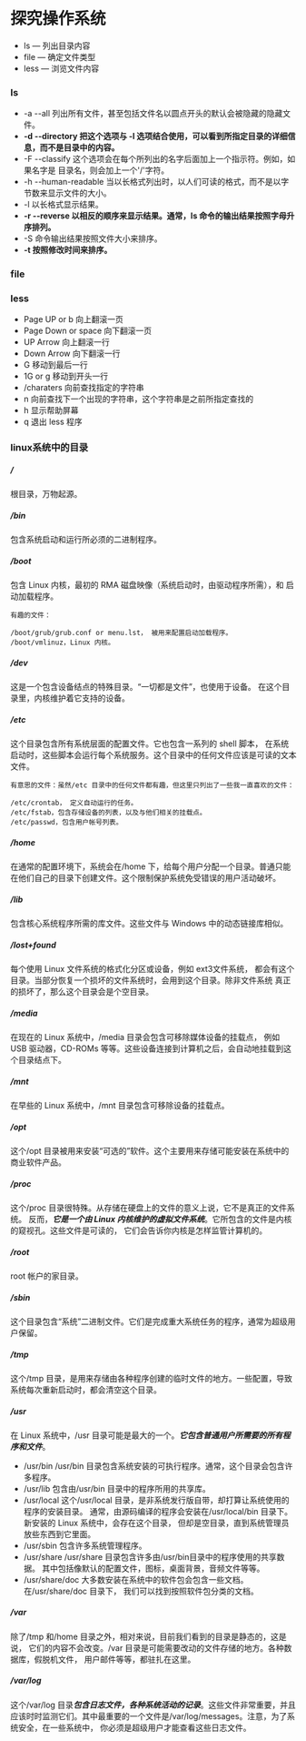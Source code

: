 # 探究操作系统

* ls — 列出目录内容
* file — 确定文件类型
* less — 浏览文件内容

### ls

* -a 	--all 	        列出所有文件，甚至包括文件名以圆点开头的默认会被隐藏的隐藏文件。
* **-d 	--directory     把这个选项与 -l 选项结合使用，可以看到所指定目录的详细信息，而不是目录中的内容。**
* -F 	--classify 	        这个选项会在每个所列出的名字后面加上一个指示符。例如，如果名字是 目录名，则会加上一个'/'字符。
* -h 	--human-readable 	当以长格式列出时，以人们可读的格式，而不是以字节数来显示文件的大小。
* -l 	                    以长格式显示结果。
* **-r 	--reverse 	        以相反的顺序来显示结果。通常，ls 命令的输出结果按照字母升序排列。**
* -S 		                命令输出结果按照文件大小来排序。
* **-t 		                按照修改时间来排序。**

### file

### less

* Page UP or b 	向上翻滚一页
* Page Down or space 	向下翻滚一页
* UP Arrow 	    向上翻滚一行
* Down Arrow 	向下翻滚一行
* G 	        移动到最后一行
* 1G or g 	    移动到开头一行
* /charaters 	向前查找指定的字符串
* n 	        向前查找下一个出现的字符串，这个字符串是之前所指定查找的
* h 	        显示帮助屏幕
* q 	        退出 less 程序

### linux系统中的目录

##### / 	    

根目录，万物起源。

##### /bin

包含系统启动和运行所必须的二进制程序。

##### /boot 	

包含 Linux 内核，最初的 RMA 磁盘映像（系统启动时，由驱动程序所需），和 启动加载程序。

    有趣的文件：

    /boot/grub/grub.conf or menu.lst， 被用来配置启动加载程序。
    /boot/vmlinuz，Linux 内核。

##### /dev 	

这是一个包含设备结点的特殊目录。“一切都是文件”，也使用于设备。 在这个目录里，内核维护着它支持的设备。

##### /etc

这个目录包含所有系统层面的配置文件。它也包含一系列的 shell 脚本， 在系统启动时，这些脚本会运行每个系统服务。这个目录中的任何文件应该是可读的文本文件。

    有意思的文件：虽然/etc 目录中的任何文件都有趣，但这里只列出了一些我一直喜欢的文件：

    /etc/crontab， 定义自动运行的任务。
    /etc/fstab，包含存储设备的列表，以及与他们相关的挂载点。
    /etc/passwd，包含用户帐号列表。

##### /home

在通常的配置环境下，系统会在/home 下，给每个用户分配一个目录。普通只能 在他们自己的目录下创建文件。这个限制保护系统免受错误的用户活动破坏。

##### /lib

包含核心系统程序所需的库文件。这些文件与 Windows 中的动态链接库相似。

##### /lost+found

每个使用 Linux 文件系统的格式化分区或设备，例如 ext3文件系统， 都会有这个目录。当部分恢复一个损坏的文件系统时，会用到这个目录。除非文件系统 真正的损坏了，那么这个目录会是个空目录。

##### /media

在现在的 Linux 系统中，/media 目录会包含可移除媒体设备的挂载点， 例如 USB 驱动器，CD-ROMs 等等。这些设备连接到计算机之后，会自动地挂载到这个目录结点下。

##### /mnt

在早些的 Linux 系统中，/mnt 目录包含可移除设备的挂载点。

##### /opt

这个/opt 目录被用来安装“可选的”软件。这个主要用来存储可能安装在系统中的商业软件产品。

##### /proc

这个/proc 目录很特殊。从存储在硬盘上的文件的意义上说，它不是真正的文件系统。 反而，***它是一个由 Linux 内核维护的虚拟文件系统***。它所包含的文件是内核的窥视孔。这些文件是可读的， 它们会告诉你内核是怎样监管计算机的。

##### /root

root 帐户的家目录。

##### /sbin

这个目录包含“系统”二进制文件。它们是完成重大系统任务的程序，通常为超级用户保留。

##### /tmp

这个/tmp 目录，是用来存储由各种程序创建的临时文件的地方。一些配置，导致系统每次重新启动时，都会清空这个目录。

##### /usr

在 Linux 系统中，/usr 目录可能是最大的一个。***它包含普通用户所需要的所有程序和文件***。

* /usr/bin 	    /usr/bin 目录包含系统安装的可执行程序。通常，这个目录会包含许多程序。
* /usr/lib 	    包含由/usr/bin 目录中的程序所用的共享库。
* /usr/local 	这个/usr/local 目录，是非系统发行版自带，却打算让系统使用的程序的安装目录。 通常，由源码编译的程序会安装在/usr/local/bin 目录下。新安装的 Linux 系统中，会存在这个目录， 但却是空目录，直到系统管理员放些东西到它里面。
* /usr/sbin 	包含许多系统管理程序。
* /usr/share 	/usr/share 目录包含许多由/usr/bin目录中的程序使用的共享数据。 其中包括像默认的配置文件，图标，桌面背景，音频文件等等。
* /usr/share/doc 	大多数安装在系统中的软件包会包含一些文档。在/usr/share/doc 目录下， 我们可以找到按照软件包分类的文档。

##### /var

除了/tmp 和/home 目录之外，相对来说，目前我们看到的目录是静态的，这是说， 它们的内容不会改变。/var 目录是可能需要改动的文件存储的地方。各种数据库，假脱机文件， 用户邮件等等，都驻扎在这里。

##### /var/log

这个/var/log 目录***包含日志文件，各种系统活动的记录***。这些文件非常重要，并且 应该时时监测它们。其中最重要的一个文件是/var/log/messages。注意，为了系统安全，在一些系统中， 你必须是超级用户才能查看这些日志文件。


